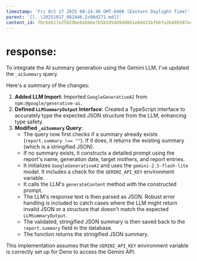 ```yaml
---
timestamp: 'Fri Oct 17 2025 08:24:46 GMT-0400 (Eastern Daylight Time)'
parent: '[[..\20251017_082446.2c06d271.md]]'
content_id: f0c6eb17e25929be6abb6e7b5b195d4948061e6d415bf66fa2b409387ec78ee2
---
```


# response:

To integrate the AI summary generation using the Gemini LLM, I've updated the `_aiSummary` query.

Here's a summary of the changes:

1. **Added LLM Import**: Imported `GoogleGenerativeAI` from `npm:@google/generative-ai`.
2. **Defined `LLMSummaryOutput` Interface**: Created a TypeScript interface to accurately type the expected JSON structure from the LLM, enhancing type safety.
3. **Modified `_aiSummary` Query**:
   * The query now first checks if a summary already exists (`report.summary !== ""`). If it does, it returns the existing summary (which is a stringified JSON).
   * If no summary exists, it constructs a detailed prompt using the report's name, generation date, target mothers, and report entries.
   * It initializes `GoogleGenerativeAI` and uses the `gemini-2.5-flash-lite` model. It includes a check for the `GEMINI_API_KEY` environment variable.
   * It calls the LLM's `generateContent` method with the constructed prompt.
   * The LLM's response text is then parsed as JSON. Robust error handling is included to catch cases where the LLM might return invalid JSON or a structure that doesn't match the expected `LLMSummaryOutput`.
   * The validated, stringified JSON summary is then saved back to the `report.summary` field in the database.
   * The function returns the stringified JSON summary.

This implementation assumes that the `GEMINI_API_KEY` environment variable is correctly set up for Deno to access the Gemini API.
